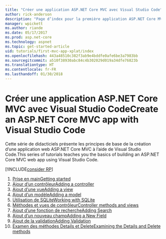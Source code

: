 ```yaml
---
title: "Créer une application ASP.NET Core MVC avec Visual Studio Code"
author: rick-anderson
description: "Page d’index pour la première application ASP.NET Core MVC avec Visual Studio Code"
manager: wpickett
ms.author: riande
ms.date: 05/17/2017
ms.prod: asp.net-core
ms.technology: aspnet
ms.topic: get-started-article
uid: tutorials/first-mvc-app-xplat/index
ms.openlocfilehash: 443a48510c382f3ab9e4bddfe0afe6be3a7983bb
ms.sourcegitcommit: a510f38930abc84c4b302029d019a34dfe76823b
ms.translationtype: HT
ms.contentlocale: fr-FR
ms.lasthandoff: 01/30/2018
---
```

# <a name="create-an-aspnet-core-mvc-app-with-visual-studio-code"></a><span data-ttu-id="8f8c7-103">Créer une application ASP.NET Core MVC avec Visual Studio Code</span><span class="sxs-lookup"><span data-stu-id="8f8c7-103">Create an ASP.NET Core MVC app with Visual Studio Code</span></span>

<span data-ttu-id="8f8c7-104">Cette série de didacticiels présente les principes de base de la création d’une application web ASP.NET Core MVC à l’aide de Visual Studio Code.</span><span class="sxs-lookup"><span data-stu-id="8f8c7-104">This series of tutorials teaches you the basics of building an ASP.NET Core MVC web app using Visual Studio Code.</span></span> 

[!INCLUDE[consider RP](../../includes/razor.md)]

1. [<span data-ttu-id="8f8c7-105">Prise en main</span><span class="sxs-lookup"><span data-stu-id="8f8c7-105">Getting started</span></span>](start-mvc.md)
2. [<span data-ttu-id="8f8c7-106">Ajour d’un contrôleur</span><span class="sxs-lookup"><span data-stu-id="8f8c7-106">Adding a controller</span></span>](adding-controller.md)
3. [<span data-ttu-id="8f8c7-107">Ajout d’une vue</span><span class="sxs-lookup"><span data-stu-id="8f8c7-107">Adding a view</span></span>](adding-view.md)
4. [<span data-ttu-id="8f8c7-108">Ajout d’un modèle</span><span class="sxs-lookup"><span data-stu-id="8f8c7-108">Adding a model</span></span>](adding-model.md)
5. [<span data-ttu-id="8f8c7-109">Utilisation de SQLite</span><span class="sxs-lookup"><span data-stu-id="8f8c7-109">Working with SQLite</span></span>](working-with-sql.md)
6. [<span data-ttu-id="8f8c7-110">Méthodes et vues de contrôleur</span><span class="sxs-lookup"><span data-stu-id="8f8c7-110">Controller methods and views</span></span>](controller-methods-views.md)
7. [<span data-ttu-id="8f8c7-111">Ajout d’une fonction de recherche</span><span class="sxs-lookup"><span data-stu-id="8f8c7-111">Adding Search</span></span>](search.md)
8. [<span data-ttu-id="8f8c7-112">Ajout d’un nouveau champ</span><span class="sxs-lookup"><span data-stu-id="8f8c7-112">Adding a New Field</span></span>](new-field.md)
9. [<span data-ttu-id="8f8c7-113">Ajout de la validation</span><span class="sxs-lookup"><span data-stu-id="8f8c7-113">Adding Validation</span></span>](validation.md)
10. [<span data-ttu-id="8f8c7-114">Examen des méthodes Details et Delete</span><span class="sxs-lookup"><span data-stu-id="8f8c7-114">Examining the Details and Delete methods</span></span>](xref:tutorials/first-mvc-app/details)
